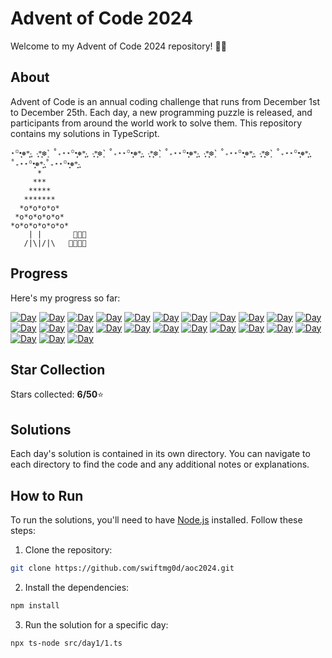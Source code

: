 # Advent of Code 2024

Welcome to my Advent of Code 2024 repository! 🎄✨

## About


Advent of Code is an annual coding challenge that runs from December 1st to December 25th. Each day, a new programming puzzle is released, and participants from around the world work to solve them. This repository contains my solutions in TypeScript.
````
⋆꙳•̩̩͙❅*̩̩͙‧͙ ‧͙*̩̩͙❆ ͙͛ ˚₊⋆⋆꙳•̩̩͙❅*̩̩͙‧͙ ‧͙*̩̩͙❆ ͙͛ ˚₊⋆⋆꙳•̩̩͙❅*̩̩͙‧͙ ‧͙*̩̩͙❆ ͙͛ ˚₊⋆⋆꙳•̩̩͙❅*̩̩͙‧͙ ‧͙*̩̩͙❆ ͙͛ ˚₊⋆⋆꙳•̩̩͙❅*̩̩͙‧͙ ‧͙*̩̩͙❆ ͙͛ ˚₊⋆⋆꙳•̩̩͙❅*̩̩͙‧͙˚₊⋆⋆꙳•̩̩͙❅*̩̩͙‧͙˚₊⋆⋆꙳•̩̩͙❅*̩̩͙‧͙
      *
     ***
    *****
   *******
  *o*o*o*o*
 *o*o*o*o*o*
*o*o*o*o*o*o*                                     
    | |       🎁🎁🎁 
   /|\|/|\   🎁🎁🎁🎁                           
````
## Progress

Here's my progress so far:

[![Day](https://badgen.net/badge/01/%E2%98%85%E2%98%85/green)](https://github.com/swiftmg0d/aoc2024/tree/master/src/day1)
[![Day](https://badgen.net/badge/02/%E2%98%85%E2%98%85/green)](https://github.com/swiftmg0d/aoc2024/tree/master/src/day2)
[![Day](https://badgen.net/badge/03/%E2%98%85%E2%98%85/green)](https://github.com/swiftmg0d/aoc2024/tree/master/src/day3)
[![Day](https://badgen.net/badge/04/%E2%98%86%E2%98%86/gray)](https://github.com/swiftmg0d/aoc2024/tree/master/src/day4)
[![Day](https://badgen.net/badge/05/%E2%98%86%E2%98%86/gray)](https://github.com/swiftmg0d/aoc2024/tree/master/src/day5)
[![Day](https://badgen.net/badge/06/%E2%98%86%E2%98%86/gray)](https://github.com/swiftmg0d/aoc2024/tree/master/src/day6)
[![Day](https://badgen.net/badge/07/%E2%98%86%E2%98%86/gray)](https://github.com/swiftmg0d/aoc2024/tree/master/src/day7)
[![Day](https://badgen.net/badge/08/%E2%98%86%E2%98%86/gray)](https://github.com/swiftmg0d/aoc2024/tree/master/src/day8)
[![Day](https://badgen.net/badge/09/%E2%98%86%E2%98%86/gray)](https://github.com/swiftmg0d/aoc2024/tree/master/src/day9)
[![Day](https://badgen.net/badge/10/%E2%98%86%E2%98%86/gray)](https://github.com/swiftmg0d/aoc2024/tree/master/src/day10)
[![Day](https://badgen.net/badge/11/%E2%98%86%E2%98%86/gray)](https://github.com/swiftmg0d/aoc2024/tree/master/src/day11)
[![Day](https://badgen.net/badge/12/%E2%98%86%E2%98%86/gray)](https://github.com/swiftmg0d/aoc2024/tree/master/src/day12)
[![Day](https://badgen.net/badge/13/%E2%98%86%E2%98%86/gray)](https://github.com/swiftmg0d/aoc2024/tree/master/src/day13)
[![Day](https://badgen.net/badge/14/%E2%98%86%E2%98%86/gray)](https://github.com/swiftmg0d/aoc2024/tree/master/src/day14)
[![Day](https://badgen.net/badge/15/%E2%98%86%E2%98%86/gray)](https://github.com/swiftmg0d/aoc2024/tree/master/src/day15)
[![Day](https://badgen.net/badge/16/%E2%98%86%E2%98%86/gray)](https://github.com/swiftmg0d/aoc2024/tree/master/src/day16)
[![Day](https://badgen.net/badge/17/%E2%98%86%E2%98%86/gray)](https://github.com/swiftmg0d/aoc2024/tree/master/src/day17)
[![Day](https://badgen.net/badge/18/%E2%98%86%E2%98%86/gray)](https://github.com/swiftmg0d/aoc2024/tree/master/src/day18)
[![Day](https://badgen.net/badge/19/%E2%98%86%E2%98%86/gray)](https://github.com/swiftmg0d/aoc2024/tree/master/src/day19)
[![Day](https://badgen.net/badge/20/%E2%98%86%E2%98%86/gray)](https://github.com/swiftmg0d/aoc2024/tree/master/src/day20)
[![Day](https://badgen.net/badge/21/%E2%98%86%E2%98%86/gray)](https://github.com/swiftmg0d/aoc2024/tree/master/src/day21)
[![Day](https://badgen.net/badge/22/%E2%98%86%E2%98%86/gray)](https://github.com/swiftmg0d/aoc2024/tree/master/src/day22)
[![Day](https://badgen.net/badge/23/%E2%98%86%E2%98%86/gray)](https://github.com/swiftmg0d/aoc2024/tree/master/src/day23)
[![Day](https://badgen.net/badge/24/%E2%98%86%E2%98%86/gray)](https://github.com/swiftmg0d/aoc2024/tree/master/src/day24)
[![Day](https://badgen.net/badge/25/%E2%98%86%E2%98%86/gray)](https://github.com/swiftmg0d/aoc2024/tree/master/src/day25)


## Star Collection 
Stars collected: **6/50**⭐

## Solutions

Each day's solution is contained in its own directory. You can navigate to each directory to find the code and any additional notes or explanations.

## How to Run 
To run the solutions, you'll need to have [Node.js](https://nodejs.org/) installed. Follow these steps: 
1. Clone the repository:
```bash 
git clone https://github.com/swiftmg0d/aoc2024.git
````
2. Install the dependencies:
```bash 
npm install
````
3. Run the solution for a specific day:
```bash 
npx ts-node src/day1/1.ts
````




